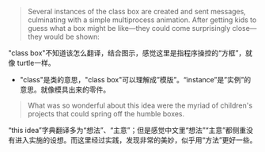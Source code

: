 > Several instances of the class box are created and sent messages, culminating with a simple multiprocess animation.
> After getting kids to guess what a box might be like—they could come surprisingly close—they would be shown:

 "class box"不知道该怎么翻译，结合图示，感觉这里是指程序操控的“方框”，就像 turtle一样。 

- "class"是类的意思，"class box"可以理解成”模版”。“instance”是”实例”的意思。就像模具出来的零件。
   
> What was so wonderful about this idea were the myriad of children's projects that could spring off the humble boxes.  

“this idea”字典翻译多为“想法”、“主意”；但是感觉中文里“想法”“主意”都侧重没有进入实施的设想。而这里经过实践，发现非常的美妙，似乎用“方法”更好一些。
